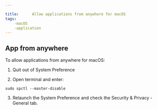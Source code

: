 ```yaml
---

title:      Allow applications from anywhere for macOS
tags:
    -macOS
    -application
---
```


## App from anywhere

To allow applications from anywhere for macOS:

1. Quit out of System Preference

2. Open terminal and enter:

```
sudo spctl --master-disable
```

3. Relaunch the System Preference and check the Security & Privacy - General tab.